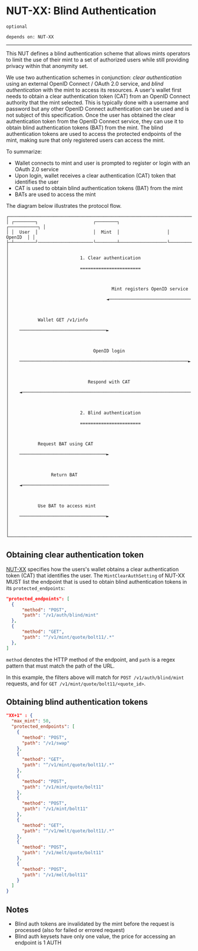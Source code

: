 # NUT-XX: Blind Authentication

`optional`

`depends on: NUT-XX`

---

This NUT defines a blind authentication scheme that allows mints operators to limit the use of their mint to a set of authorized users while still providing privacy within that anonymity set. 

We use two authentication schemes in conjunction: *clear authentication* using an external OpenID Connect / OAuth 2.0 service, and *blind authentication* with the mint to access its resources. A user's wallet first needs to obtain a clear authentication token (CAT) from an OpenID Connect authority that the mint selected. This is typically done with a username and password but any other OpenID Connect authentication can be used and is not subject of this specification. Once the user has obtained the clear authentication token from the OpenID Connect service, they can use it to obtain blind authentication tokens (BAT) from the mint. The blind authentication tokens are used to access the protected endpoints of the mint, making sure that only registered users can access the mint. 

To summarize:
- Wallet connects to mint and user is prompted to register or login with an OAuth 2.0 service
- Upon login, wallet receives a clear authentication (CAT) token that identifies the user
- CAT is used to obtain blind authentication tokens (BAT) from the mint
- BATs are used to access the mint

The diagram below illustrates the protocol flow.

```
┌──────────────────────────────────────────────────────────────────────────┐
│ ┌────────┐                     ┌────────┐                  ┌───────────┐ │
│ │  User  │                     │  Mint  │                  │   OpenID  │ │
├─┴────────┘─────────────────────└────────┴──────────────────└───────────┴─┤
│                                                                          │
│                           1. Clear authentication                        │
│                           =======================                        │
│                                                                          │
│                                       Mint registers OpenID service      │
│                                     ◄───────────────────────────────     │
│                                                                          │
│           Wallet GET /v1/info                                            │
│    ─────────────────────────────────►                                    │
│                                                                          │
│                                OpenID login                              │
│    ────────────────────────────────────────────────────────────────►     │
│                                                                          │
│                              Respond with CAT                            │
│    ◄────────────────────────────────────────────────────────────────     │
│                                                                          │
│                           2. Blind authentication                        │
│                           =======================                        │
│                                                                          │
│           Request BAT using CAT                                          │
│    ─────────────────────────────────►                                    │
│                                                                          │
│                Return BAT                                                │
│    ◄─────────────────────────────────                                    │
│                                                                          │
│           Use BAT to access mint                                         │
│    ─────────────────────────────────►                                    │
│                                                                          │
└──────────────────────────────────────────────────────────────────────────┘
```

## Obtaining clear authentication token
[NUT-XX][XX] specifies how the users's wallet obtains a clear authentication token (CAT) that identifies the user. The `MintClearAuthSetting` of NUT-XX MUST list the endpoint that is used to obtain blind authentication tokens in its `protected_endpoints`:

```json
"protected_endpoints": [
  {
      "method": "POST",
      "path": "/v1/auth/blind/mint"
  },
  {
      "method": "GET",
      "path": "^/v1/mint/quote/bolt11/.*"
  },
]
```
`method` denotes the HTTP method of the endpoint, and `path` is a regex pattern that must match the path of the URL.

In this example, the filters above will match for `POST /v1/auth/blind/mint` requests, and for `GET /v1/mint/quote/bolt11/<quote_id>`.

## Obtaining blind authentication tokens
```json
"XX+1" : {
  "max_mint": 50,
  "protected_endpoints": [
    {
      "method": "POST",
      "path": "/v1/swap"
    },
    {
      "method": "GET",
      "path": "^/v1/mint/quote/bolt11/.*"
    },
    {
      "method": "POST",
      "path": "/v1/mint/quote/bolt11"
    },
    {
      "method": "POST",
      "path": "/v1/mint/bolt11"
    },
    {
      "method": "GET",
      "path": "^/v1/melt/quote/bolt11/.*"
    },
    {
      "method": "POST",
      "path": "/v1/melt/quote/bolt11"
    },
    {
      "method": "POST",
      "path": "/v1/melt/bolt11"
    }
  ]
}
```

## Notes
- Blind auth tokens are invalidated by the mint before the request is processed (also for failed or errored request)
- Blind auth keysets have only one value, the price for accessing an endpoint is 1 AUTH

[XX]: xx.md
